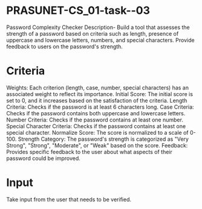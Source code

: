 # PRASUNET-CS_01-task--03
Password Complexity Checker
Description- Build a tool that assesses the strength of a password based on criteria such as length, presence of uppercase and lowercase letters, numbers, and special characters. Provide feedback to users on the password's strength.


# Criteria 
Weights: Each criterion (length, case, number, special characters) has an associated weight to reflect its importance.
Initial Score: The initial score is set to 0, and it increases based on the satisfaction of the criteria.
Length Criteria: Checks if the password is at least 6 characters long.
Case Criteria: Checks if the password contains both uppercase and lowercase letters.
Number Criteria: Checks if the password contains at least one number.
Special Character Criteria: Checks if the password contains at least one special character.
Normalize Score: The score is normalized to a scale of 0-100.
Strength Category: The password's strength is categorized as "Very Strong", "Strong", "Moderate", or "Weak" based on the score.
Feedback: Provides specific feedback to the user about what aspects of their password could be improved.

# Input
Take input from the user that needs to be verified.
